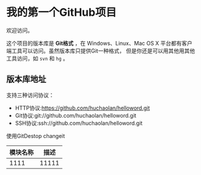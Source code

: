 # 我的第一个GitHub项目
欢迎访问。

这个项目的版本库是 **Git格式** ，在 Windows、Linux、Mac OS X
平台都有客户端工具可以访问。虽然版本库只提供Git一种格式，
但是你还是可以用其他用其他工具访问，如 ``svn`` 和 ``hg`` 。

## 版本库地址

支持三种访问协议：

* HTTP协议:https://github.com/huchaolan/helloword.git
* Git协议:git://github.com/huchaolan/helloword.git
* SSH协议:ssh://github.com/huchaolan/helloword.git

使用GitDestop changeit

模块名称|描述
-|-
1111|11111
